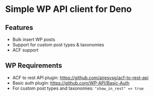 # Simple WP API client for Deno

## Features

- Bulk insert WP posts
- Support for custom post types & taxonomies
- ACF support

## WP Requirements

- ACF to rest API plugin: https://github.com/airesvsg/acf-to-rest-api
- Basic auth plugin: https://github.com/WP-API/Basic-Auth
- For custom post types and taxonomies: `"show_in_rest" => true`
